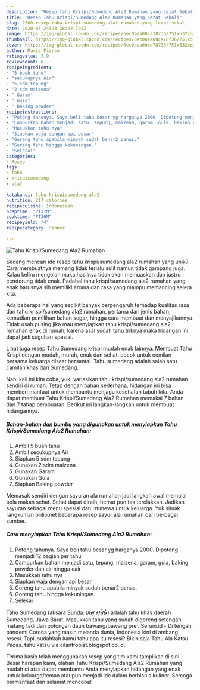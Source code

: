 ```yaml
---
description: "Resep Tahu Krispi/Sumedang Ala2 Rumahan yang Lezat Sekali"
title: "Resep Tahu Krispi/Sumedang Ala2 Rumahan yang Lezat Sekali"
slug: 2560-resep-tahu-krispi-sumedang-ala2-rumahan-yang-lezat-sekali
date: 2020-05-24T23:28:22.792Z
image: https://img-global.cpcdn.com/recipes/6ec0aea00ca78736/751x532cq70/tahu-krispisumedang-ala2-rumahan-foto-resep-utama.jpg
thumbnail: https://img-global.cpcdn.com/recipes/6ec0aea00ca78736/751x532cq70/tahu-krispisumedang-ala2-rumahan-foto-resep-utama.jpg
cover: https://img-global.cpcdn.com/recipes/6ec0aea00ca78736/751x532cq70/tahu-krispisumedang-ala2-rumahan-foto-resep-utama.jpg
author: Marie Pierce
ratingvalue: 3.8
reviewcount: 6
recipeingredient:
- "5 buah tahu"
- "secukupnya Air"
- "5 sdm tepung"
- "2 sdm maizena"
- " Garam"
- " Gula"
- " Baking powder"
recipeinstructions:
- "Potong tahunya. Saya beli tahu besar yg harganya 2000. Dipotong menjadi 12 bagian per tahu"
- "Campurkan bahan menjadi satu, tepung, maizena, garam, gula, baking powder dan air hingga cair"
- "Masukkan tahu nya"
- "Siapkan waja dengan api besar"
- "Goreng tahu apabila minyak sudah benar2 panas."
- "Goreng tahu hingga kekuningan."
- "Selesai"
categories:
- Resep
tags:
- tahu
- krispisumedang
- ala2

katakunci: tahu krispisumedang ala2 
nutrition: 217 calories
recipecuisine: Indonesian
preptime: "PT37M"
cooktime: "PT36M"
recipeyield: "4"
recipecategory: Dinner

---
```



![Tahu Krispi/Sumedang Ala2 Rumahan](https://img-global.cpcdn.com/recipes/6ec0aea00ca78736/751x532cq70/tahu-krispisumedang-ala2-rumahan-foto-resep-utama.jpg)

Sedang mencari ide resep tahu krispi/sumedang ala2 rumahan yang unik? Cara membuatnya memang tidak terlalu sulit namun tidak gampang juga. Kalau keliru mengolah maka hasilnya tidak akan memuaskan dan justru cenderung tidak enak. Padahal tahu krispi/sumedang ala2 rumahan yang enak harusnya sih memiliki aroma dan rasa yang mampu memancing selera kita.

Ada beberapa hal yang sedikit banyak berpengaruh terhadap kualitas rasa dari tahu krispi/sumedang ala2 rumahan, pertama dari jenis bahan, kemudian pemilihan bahan segar, hingga cara membuat dan menyajikannya. Tidak usah pusing jika mau menyiapkan tahu krispi/sumedang ala2 rumahan enak di rumah, karena asal sudah tahu triknya maka hidangan ini dapat jadi suguhan spesial.

Lihat juga resep Tahu Sumedang krispi mudah enak lainnya. Membuat Tahu Krispi dengan mudah, murah, enak dan sehat. cocok untuk cemilan bersama keluarga disaat bersantai. Tahu sumedang adalah salah satu camilan khas dari Sumedang.


Nah, kali ini kita coba, yuk, variasikan tahu krispi/sumedang ala2 rumahan sendiri di rumah. Tetap dengan bahan sederhana, hidangan ini bisa memberi manfaat untuk membantu menjaga kesehatan tubuh kita. Anda dapat membuat Tahu Krispi/Sumedang Ala2 Rumahan memakai 7 bahan dan 7 tahap pembuatan. Berikut ini langkah-langkah untuk membuat hidangannya.

<!--inarticleads1-->

##### Bahan-bahan dan bumbu yang digunakan untuk menyiapkan Tahu Krispi/Sumedang Ala2 Rumahan:

1. Ambil 5 buah tahu
1. Ambil secukupnya Air
1. Siapkan 5 sdm tepung
1. Gunakan 2 sdm maizena
1. Gunakan  Garam
1. Gunakan  Gula
1. Siapkan  Baking powder


Memasak sendiri dengan sayuran ala rumahan jadi langkah awal memulai pola makan sehat. Sehat dapat diraih, hemat pun tak terelakkan. Jadikan sayuran sebagai menu spesial dan istimewa untuk keluarga. Yuk simak rangkuman brilio.net beberapa resep sayur ala rumahan dari berbagai sumber. 

<!--inarticleads2-->

##### Cara menyiapkan Tahu Krispi/Sumedang Ala2 Rumahan:

1. Potong tahunya. Saya beli tahu besar yg harganya 2000. Dipotong menjadi 12 bagian per tahu
1. Campurkan bahan menjadi satu, tepung, maizena, garam, gula, baking powder dan air hingga cair
1. Masukkan tahu nya
1. Siapkan waja dengan api besar
1. Goreng tahu apabila minyak sudah benar2 panas.
1. Goreng tahu hingga kekuningan.
1. Selesai


Tahu Sumedang (aksara Sunda: ᮒᮠᮥ ᮞᮥᮙᮨᮓᮀ) adalah tahu khas daerah Sumedang, Jawa Barat. Masukkan tahu yang sudah digoreng setengah matang tadi dan potongan daun bawang/bawang prei. Seruni.id - Di tengah pandemi Corona yang masih melanda dunia, Indonesia kini di ambang resesi. Tapi, sudahkah kamu tahu apa itu resesi? Bikin saja Tahu Ala Katsu Pedas. tahu katsu via cilantropist.blogspot.co.id. 

Terima kasih telah menggunakan resep yang tim kami tampilkan di sini. Besar harapan kami, olahan Tahu Krispi/Sumedang Ala2 Rumahan yang mudah di atas dapat membantu Anda menyiapkan hidangan yang enak untuk keluarga/teman ataupun menjadi ide dalam berbisnis kuliner. Semoga bermanfaat dan selamat mencoba!
